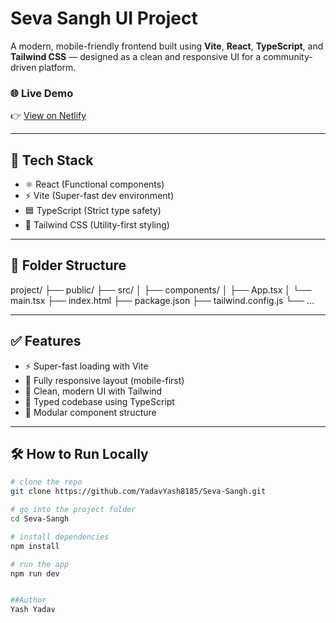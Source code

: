 # Seva Sangh UI Project

A modern, mobile-friendly frontend built using **Vite**, **React**, **TypeScript**, and **Tailwind CSS** — designed as a clean and responsive UI for a community-driven platform.

### 🌐 Live Demo
👉 [View on Netlify](https://admirable-centaur-77a73d.netlify.app)

---

## 🚀 Tech Stack

- ⚛️ React (Functional components)
- ⚡ Vite (Super-fast dev environment)
- 🟦 TypeScript (Strict type safety)
- 🎨 Tailwind CSS (Utility-first styling)

---

## 📁 Folder Structure

project/
├── public/
├── src/
│ ├── components/
│ ├── App.tsx
│ └── main.tsx
├── index.html
├── package.json
├── tailwind.config.js
└── ...


---

## ✅ Features

- ⚡ Super-fast loading with Vite
- 📱 Fully responsive layout (mobile-first)
- 🎨 Clean, modern UI with Tailwind
- 🔧 Typed codebase using TypeScript
- 🧱 Modular component structure

---

## 🛠️ How to Run Locally

```bash
# clone the repo
git clone https://github.com/YadavYash8185/Seva-Sangh.git

# go into the project folder
cd Seva-Sangh

# install dependencies
npm install

# run the app
npm run dev


##Author
Yash Yadav

